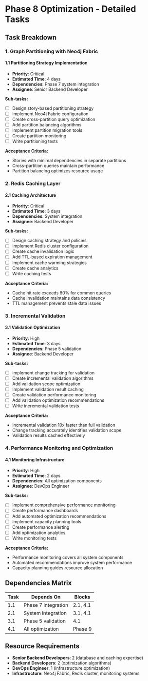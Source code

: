 # Phase 8 Optimization - Detailed Tasks

## Task Breakdown

### 1. Graph Partitioning with Neo4j Fabric

#### 1.1 Partitioning Strategy Implementation
- **Priority**: Critical
- **Estimated Time**: 4 days
- **Dependencies**: Phase 7 system integration
- **Assignee**: Senior Backend Developer

**Sub-tasks:**
- [ ] Design story-based partitioning strategy
- [ ] Implement Neo4j Fabric configuration
- [ ] Create cross-partition query optimization
- [ ] Add partition balancing algorithms
- [ ] Implement partition migration tools
- [ ] Create partition monitoring
- [ ] Write partitioning tests

**Acceptance Criteria:**
- Stories with minimal dependencies in separate partitions
- Cross-partition queries maintain performance
- Partition balancing optimizes resource usage

### 2. Redis Caching Layer

#### 2.1 Caching Architecture
- **Priority**: Critical
- **Estimated Time**: 3 days
- **Dependencies**: System integration
- **Assignee**: Backend Developer

**Sub-tasks:**
- [ ] Design caching strategy and policies
- [ ] Implement Redis cluster configuration
- [ ] Create cache invalidation logic
- [ ] Add TTL-based expiration management
- [ ] Implement cache warming strategies
- [ ] Create cache analytics
- [ ] Write caching tests

**Acceptance Criteria:**
- Cache hit rate exceeds 80% for common queries
- Cache invalidation maintains data consistency
- TTL management prevents stale data issues

### 3. Incremental Validation

#### 3.1 Validation Optimization
- **Priority**: High
- **Estimated Time**: 3 days
- **Dependencies**: Phase 5 validation
- **Assignee**: Backend Developer

**Sub-tasks:**
- [ ] Implement change tracking for validation
- [ ] Create incremental validation algorithms
- [ ] Add validation scope optimization
- [ ] Implement validation result caching
- [ ] Create validation performance monitoring
- [ ] Add validation optimization recommendations
- [ ] Write incremental validation tests

**Acceptance Criteria:**
- Incremental validation 10x faster than full validation
- Change tracking accurately identifies validation scope
- Validation results cached effectively

### 4. Performance Monitoring and Optimization

#### 4.1 Monitoring Infrastructure
- **Priority**: High
- **Estimated Time**: 2 days
- **Dependencies**: All optimization components
- **Assignee**: DevOps Engineer

**Sub-tasks:**
- [ ] Implement comprehensive performance monitoring
- [ ] Create performance dashboards
- [ ] Add automated optimization recommendations
- [ ] Implement capacity planning tools
- [ ] Create performance alerting
- [ ] Add optimization analytics
- [ ] Write monitoring tests

**Acceptance Criteria:**
- Performance monitoring covers all system components
- Automated recommendations improve system performance
- Capacity planning guides resource allocation

## Dependencies Matrix

| Task | Depends On | Blocks |
|------|------------|---------|
| 1.1 | Phase 7 integration | 2.1, 4.1 |
| 2.1 | System integration | 3.1, 4.1 |
| 3.1 | Phase 5 validation | 4.1 |
| 4.1 | All optimization | Phase 9 |

## Resource Requirements

- **Senior Backend Developers**: 2 (database and caching expertise)
- **Backend Developers**: 2 (optimization algorithms)
- **DevOps Engineer**: 1 (infrastructure optimization)
- **Infrastructure**: Neo4j Fabric, Redis cluster, monitoring systems